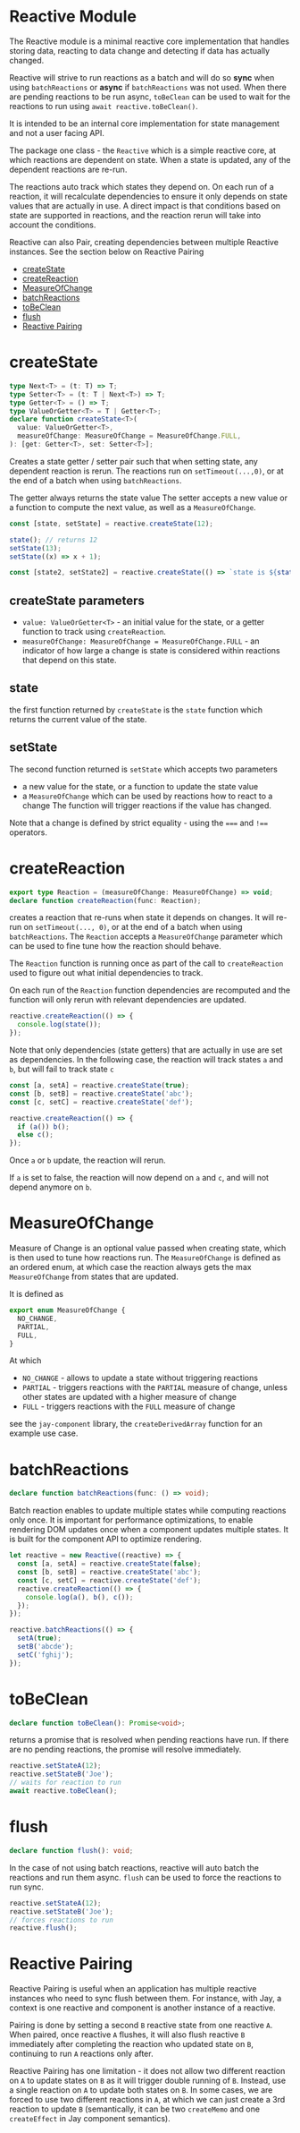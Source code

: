# Reactive Module

The Reactive module is a minimal reactive core implementation that handles storing data,
reacting to data change and detecting if data has actually changed.

Reactive will strive to run reactions as a batch and will do so **sync** when using `batchReactions` or
**async** if `batchReactions` was not used. When there are pending reactions to be run async, `toBeClean`
can be used to wait for the reactions to run using `await reactive.toBeClean()`.

It is intended to be an internal core implementation for state management and not a user facing API.

The package one class - the `Reactive` which is a simple reactive core, at which reactions are dependent on state.
When a state is updated, any of the dependent reactions are re-run.

The reactions auto track which states they depend on. On each run of a reaction,
it will recalculate dependencies to ensure it only depends on state values that are actually in use.
A direct impact is that conditions based on state are supported in reactions, and the reaction rerun will take
into account the conditions.

Reactive can also Pair, creating dependencies between multiple Reactive instances. See the section below on Reactive Pairing

- [createState](#createState)
- [createReaction](#createReaction)
- [MeasureOfChange](#MeasureOfChange)
- [batchReactions](#batchReactions)
- [toBeClean](#toBeClean)
- [flush](#flush)
- [Reactive Pairing](#paring)

# <a name="createState">createState</a>

```typescript
type Next<T> = (t: T) => T;
type Setter<T> = (t: T | Next<T>) => T;
type Getter<T> = () => T;
type ValueOrGetter<T> = T | Getter<T>;
declare function createState<T>(
  value: ValueOrGetter<T>,
  measureOfChange: MeasureOfChange = MeasureOfChange.FULL,
): [get: Getter<T>, set: Setter<T>];
```

Creates a state getter / setter pair such that when setting state, any dependent reaction is rerun.
The reactions run on `setTimeout(...,0)`, or at the end of a batch when using `batchReactions`.

The getter always returns the state value
The setter accepts a new value or a function to compute the next value, as well as a `MeasureOfChange`.

```typescript
const [state, setState] = reactive.createState(12);

state(); // returns 12
setState(13);
setState((x) => x + 1);

const [state2, setState2] = reactive.createState(() => `state is ${state()}`);
```

## createState parameters

- `value: ValueOrGetter<T>` - an initial value for the state, or a getter function to track using `createReaction`.
- `measureOfChange: MeasureOfChange = MeasureOfChange.FULL` - an indicator of how large a change is state is considered
  within reactions that depend on this state.

## state

the first function returned by `createState` is the `state` function which returns the current value of the state.

## setState

The second function returned is `setState` which accepts two parameters

- a new value for the state, or a function to update the state value
- a `MeasureOfChange` which can be used by reactions how to react to a change
  The function will trigger reactions if the value has changed.

Note that a change is defined by strict equality - using the `===` and `!==` operators.

# <a name="createReaction">createReaction</a>

```typescript
export type Reaction = (measureOfChange: MeasureOfChange) => void;
declare function createReaction(func: Reaction);
```

creates a reaction that re-runs when state it depends on changes.
It will re-run on `setTimeout(..., 0)`, or at the end of a batch when using `batchReactions`.
The `Reaction` accepts a `MeasureOfChange` parameter which can be used to fine tune how the reaction should behave.

The `Reaction` function is running once as part of the call to `createReaction` used to figure out what
initial dependencies to track.

On each run of the `Reaction` function dependencies are recomputed and the function will only rerun with relevant dependencies are updated.

```typescript
reactive.createReaction(() => {
  console.log(state());
});
```

Note that only dependencies (state getters) that are actually in use are set as dependencies.
In the following case, the reaction will track states `a` and `b`, but will fail to track state `c`

```typescript
const [a, setA] = reactive.createState(true);
const [b, setB] = reactive.createState('abc');
const [c, setC] = reactive.createState('def');

reactive.createReaction(() => {
  if (a()) b();
  else c();
});
```

Once `a` or `b` update, the reaction will rerun.

If `a` is set to false, the reaction will now depend on `a` and `c`, and will not depend anymore on `b`.

# <a name="MeasureOfChange">MeasureOfChange</a>

Measure of Change is an optional value passed when creating state, which is then used to tune how reactions run.
The `MeasureOfChange` is defined as an ordered enum, at which case the reaction always gets the max `MeasureOfChange`
from states that are updated.

It is defined as

```typescript
export enum MeasureOfChange {
  NO_CHANGE,
  PARTIAL,
  FULL,
}
```

At which

- `NO_CHANGE` - allows to update a state without triggering reactions
- `PARTIAL` - triggers reactions with the `PARTIAL` measure of change, unless other states are updated with a higher measure of change
- `FULL` - triggers reactions with the `FULL` measure of change

see the `jay-component` library, the `createDerivedArray` function for an example use case.

# <a name="batchReactions">batchReactions</a>

```typescript
declare function batchReactions(func: () => void);
```

Batch reaction enables to update multiple states while computing reactions only once. It is important for
performance optimizations, to enable rendering DOM updates once when a component updates multiple states. It
is built for the component API to optimize rendering.

```typescript
let reactive = new Reactive((reactive) => {
  const [a, setA] = reactive.createState(false);
  const [b, setB] = reactive.createState('abc');
  const [c, setC] = reactive.createState('def');
  reactive.createReaction(() => {
    console.log(a(), b(), c());
  });
});

reactive.batchReactions(() => {
  setA(true);
  setB('abcde');
  setC('fghij');
});
```

# <a name="toBeClean">toBeClean</a>

```typescript
declare function toBeClean(): Promise<void>;
```

returns a promise that is resolved when pending reactions have run. If there are no pending reactions, the promise
will resolve immediately.

```typescript
reactive.setStateA(12);
reactive.setStateB('Joe');
// waits for reaction to run
await reactive.toBeClean();
```

# <a name="flush">flush</a>

```typescript
declare function flush(): void;
```

In the case of not using batch reactions, reactive will auto batch the reactions and run them async.
`flush` can be used to force the reactions to run sync.

```typescript
reactive.setStateA(12);
reactive.setStateB('Joe');
// forces reactions to run
reactive.flush();
```

# <a name="paring">Reactive Pairing</a>

Reactive Pairing is useful when an application has multiple reactive instances who need to sync flush between them.
For instance, with Jay, a context is one reactive and component is another instance of a reactive.

Pairing is done by setting a second `B` reactive state from one reactive `A`.
When paired, once reactive `A` flushes, it will also flush reactive `B` immediately after completing the reaction
who updated state on `B`, continuing to run `A` reactions only after.

Reactive Pairing has one limitation - it does not allow two different reaction on `A` to update states on `B` as
it will trigger double running of `B`. Instead, use a single reaction on `A` to update both states on `B`.
In some cases, we are forced to use two different reactions in `A`, at which we can just create a 3rd reaction to
update `B` (semantically, it can be two `createMemo` and one `createEffect` in Jay component semantics).
